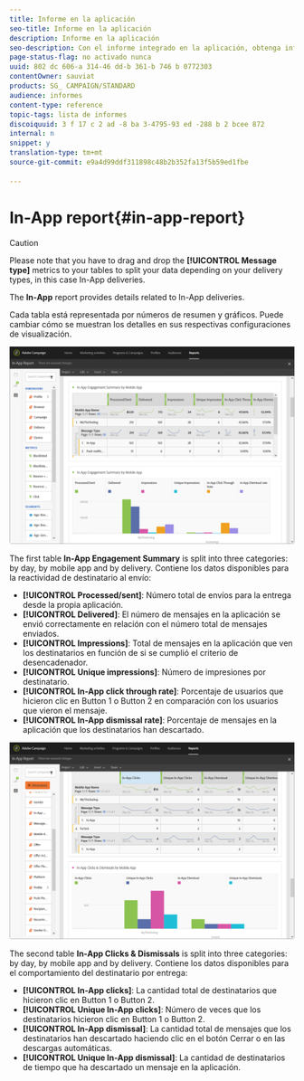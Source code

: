 ```yaml
---
title: Informe en la aplicación
seo-title: Informe en la aplicación
description: Informe en la aplicación
seo-description: Con el informe integrado en la aplicación, obtenga información sobre el éxito de sus mensajes en la aplicación.
page-status-flag: no activado nunca
uuid: 802 dc 606-a 314-46 dd-b 361-b 746 b 0772303
contentOwner: sauviat
products: SG_ CAMPAIGN/STANDARD
audience: informes
content-type: reference
topic-tags: lista de informes
discoiquuid: 3 f 17 c 2 ad -8 ba 3-4795-93 ed -288 b 2 bcee 872
internal: n
snippet: y
translation-type: tm+mt
source-git-commit: e9a4d99ddf311898c48b2b352fa13f5b59ed1fbe

---
```



# In-App report{#in-app-report}

>[!CAUTION]
>
>Please note that you have to drag and drop the **[!UICONTROL Message type]** metrics to your tables to split your data depending on your delivery types, in this case In-App deliveries.

The **In-App** report provides details related to In-App deliveries.

Cada tabla está representada por números de resumen y gráficos. Puede cambiar cómo se muestran los detalles en sus respectivas configuraciones de visualización.

![](assets/inapp_report.png)

The first table **In-App Engagement Summary** is split into three categories: by day, by mobile app and by delivery. Contiene los datos disponibles para la reactividad de destinatario al envío:

* **[!UICONTROL Processed/sent]**: Número total de envíos para la entrega desde la propia aplicación.
* **[!UICONTROL Delivered]**: El número de mensajes en la aplicación se envió correctamente en relación con el número total de mensajes enviados.
* **[!UICONTROL Impressions]**: Total de mensajes en la aplicación que ven los destinatarios en función de si se cumplió el criterio de desencadenador.
* **[!UICONTROL Unique impressions]**: Número de impresiones por destinatario.
* **[!UICONTROL In-App click through rate]**: Porcentaje de usuarios que hicieron clic en Button 1 o Button 2 en comparación con los usuarios que vieron el mensaje.
* **[!UICONTROL In-App dismissal rate]**: Porcentaje de mensajes en la aplicación que los destinatarios han descartado.

![](assets/inapp_report_1.png)

The second table **In-App Clicks &amp; Dismissals** is split into three categories: by day, by mobile app and by delivery. Contiene los datos disponibles para el comportamiento del destinatario por entrega:

* **[!UICONTROL In-App clicks]**: La cantidad total de destinatarios que hicieron clic en Button 1 o Button 2.
* **[!UICONTROL Unique In-App clicks]**: Número de veces que los destinatarios hicieron clic en Button 1 o Button 2.
* **[!UICONTROL In-App dismissal]**: La cantidad total de mensajes que los destinatarios han descartado haciendo clic en el botón Cerrar o en las descargas automáticas.
* **[!UICONTROL Unique In-App dismissal]**: La cantidad de destinatarios de tiempo que ha descartado un mensaje en la aplicación.

